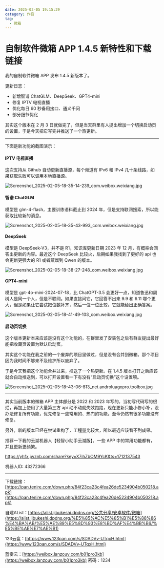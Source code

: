 ```yaml
---
date: 2025-02-05 19:15:29
category: 作品
tag: 
  - 微箱
---
```


# 自制软件微箱 APP 1.4.5 新特性和下载链接

我的自制软件微箱 APP 发布 1.4.5 新版本了。

更新日志：

- 新增智谱 ChatGLM、DeepSeek、GPT4-mini
- 修复 IPTV 电视直播
- 优化每日 60 秒备用接口、通义千问
- 部分细节优化

其实这个版本在 2 月 3 日就做完了，但是当天群里有人提出增加一个切换启动页的设置，于是今天把它写完并推送了一个热更新。

---

下面是新功能的截图演示：

#### IPTV 电视直播

这次支持从 Github 自动更新直播源，每个频道有 IPv6 和 IPv4 几十条线路，如果获取失败可以调用本地直播源。

![Screenshot_2025-02-05-18-35-14-239_com.weibox.weixiang.jpg](/assets/pictures/weixiang-1.4.5/Screenshot_2025-02-05-18-35-14-239_com.weibox.weixiang.jpg)

#### 智谱 ChatGLM

模型是 glm-4-flash，主要训练语料截止到 2024 年，但是支持联网搜索，所以能获取比较新的消息。

![Screenshot_2025-02-05-18-35-43-993_com.weibox.weixiang.jpg](/assets/pictures/weixiang-1.4.5/Screenshot_2025-02-05-18-35-43-993_com.weibox.weixiang.jpg)

#### DeepSeek

模型是 DeepSeek-V3，并不是 R1，知识库更新日期 2023 年 12 月，有概率会回答出更新的内容。最近这个 DeepSeek 比较火，后期如果我找到了更好的 api 也会更新更强大的 R1 或者蒸馏到 Qwen 的版本。

![Screenshot_2025-02-05-18-38-27-248_com.weibox.weixiang.jpg](/assets/pictures/weixiang-1.4.5/Screenshot_2025-02-05-18-38-27-248_com.weibox.weixiang.jpg)

#### GPT4-mini

模型是 gpt-4o-mini-2024-07-18，比 ChatGPT-3.5 会更好一点，知道鲁迅和周树人是同一个人，但是不联网。如果直接问它，它回答不出来 9.9 和 9.11 哪个更大，但是如果让它尝试把位数补齐，然后一位一位比较，它就能给出正确答案。

![Screenshot_2025-02-05-18-41-49-103_com.weibox.weixiang.jpg](/assets/pictures/weixiang-1.4.5/Screenshot_2025-02-05-18-41-49-103_com.weibox.weixiang.jpg)

#### 启动页切换

这个版本更新本来应该是没有这个功能的，在群里发了安装包之后有群友提出最好能把收藏页设置为默认启动页。

其实这个功能在我之前的一个废弃的项目里做过，但是没有合并到微箱。那个项目因为我时间不够来不及维护所以废弃了。

于是今天我把这个功能合并过来，推送了一个热更新。在 1.4.5 版本打开之后应该就会自动推送到，可以打开设置看一下有没有“启动页切换”这个设置项。

![Screenshot_2025-02-05-18-43-06-813_net.androluagopro.toolbox.jpg](/assets/pictures/weixiang-1.4.5/Screenshot_2025-02-05-18-43-06-813_net.androluagopro.toolbox.jpg)

---

其实当前版本的微箱 APP 主体部分是 2022 和 2023 年写的，当初写代码写的很烂，再加上使用了大量第三方 api 动不动就失效跑路，现在更新只能小修小补，没办法修复所有功能，优先修复一些常用的、热门的功能，至今仍然有很多功能没有修复。

另外，新的版本已经在尝试重构了，工程量比较大，所以最近应该看不到成果。

推荐一下我的云湖机器人【轻智小助手云湖版】，一些 APP 中的常用功能都有，并且更新更频繁。

https://yhfx.jwznb.com/share?key=X7ihZbOM9YcK&ts=1712137543

机器人ID: 43272366

---

下载链接：[https://pan.tenire.com/down.php/84f23ca23c4fea26de5234904b050218.apk](https://pan.tenire.com/down.php/84f23ca23c4fea26de5234904b050218.apk)

自建AList：[https://alist.jibukeshi.dpdns.org/公共分享/安卓软件/微箱](https://alist.jibukeshi.dpdns.org/%E5%85%AC%E5%85%B1%E5%88%86%E4%BA%AB/%E5%AE%89%E5%8D%93%E8%BD%AF%E4%BB%B6/%E5%BE%AE%E7%AE%B1)

123云盘：[https://www.123pan.com/s/SDADVv-UTqxH.html](https://www.123pan.com/s/SDADVv-UTqxH.html)

蓝奏云：[https://weibox.lanzouv.com/b01pro3kb](https://weibox.lanzouv.com/b01pro3kb) 密码：1234